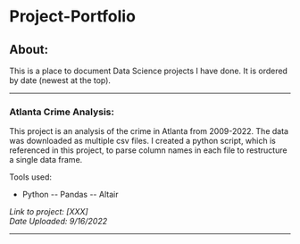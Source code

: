 # Project-Portfolio
## About:
This is a place to document Data Science projects I have done.
It is ordered by date (newest at the top).  
______________________________________________________________________________________________________________________________________________________________________________________________________________________________________________________________________________________________________________________________________________
### Atlanta Crime Analysis: 
This project is an analysis of the crime in Atlanta from 2009-2022. The data was downloaded as multiple csv files.  I created a python script, which is referenced in this project, to parse column names in each file to restructure a single data frame.

Tools used:
- Python
-- Pandas
-- Altair

*Link to project: [XXX]*  
*Date Uploaded: 9/16/2022*  
______________________________________________________________________________________________________________________________________________________________________________________________________________________________________________________________________________________________________________________________________________
